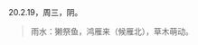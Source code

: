 <link href="../../css/style.css" rel="stylesheet" type="text/css" />

<span class="fzzy">20.2.19，周三，阴。

> 雨水：獭祭鱼，鸿雁来（候雁北），草木萌动。

<div class="p">


